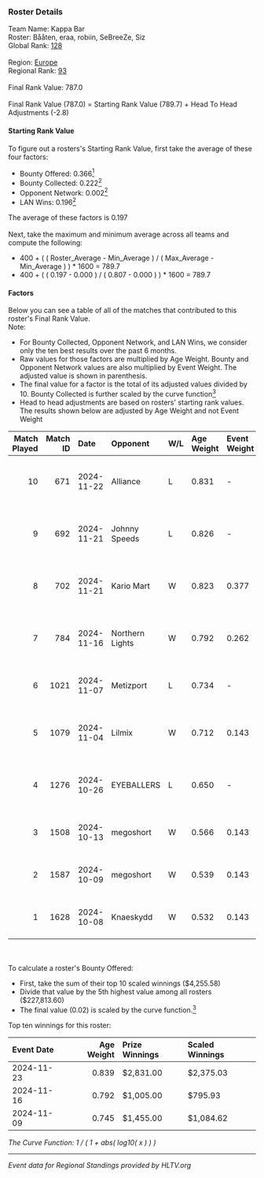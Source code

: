 ### Roster Details<br />
Team Name: Kappa Bar<br />
Roster: Bååten, eraa, robiin, SeBreeZe, Siz<br />
Global Rank: [128](../../standings_global_2025_01_16.md)<br />
<br />
Region: [Europe]( ../../standings_europe_2025_01_16.md)<br />
Regional Rank: [93]( ../../standings_europe_2025_01_16.md)<br />
<br />
Final Rank Value:  787.0<br />
<br />
Final Rank Value (787.0) = Starting Rank Value (789.7) + Head To Head Adjustments (-2.8)<br />

#### Starting Rank Value<br />
To figure out a rosters's Starting Rank Value, first take the average of these four factors:<br />
- Bounty Offered: 0.366[<sup>1</sup>](#table2)
- Bounty Collected: 0.222[<sup>2</sup>](#table1)
- Opponent Network: 0.002[<sup>2</sup>](#table1)
- LAN Wins: 0.196[<sup>2</sup>](#table1)

The average of these factors is 0.197<br />
<br />
Next, take the maximum and minimum average across all teams and compute the following:<br />
- 400 + ( ( Roster_Average - Min_Average ) / ( Max_Average - Min_Average ) ) * 1600 = 789.7
- 400 + ( ( 0.197 - 0.000 ) / ( 0.807 - 0.000 ) ) * 1600 = 789.7


#### Factors<br />
Below you can see a table of all of the matches that contributed to this roster's Final Rank Value.<br />
Note:<br />

- For Bounty Collected, Opponent Network, and LAN Wins, we consider only the ten best results over the past 6 months.
- Raw values for those factors are multiplied by Age Weight. Bounty and Opponent Network values are also multiplied by Event Weight. The adjusted value is shown in parenthesis.
- The final value for a factor is the total of its adjusted values divided by 10. Bounty Collected is further scaled by the curve function[<sup>3</sup>](#curveFunction)
- Head to head adjustments are based on rosters' starting rank values. The results shown below are adjusted by Age Weight and not Event Weight
<span id="table1"></span><br />


| Match Played | Match ID | Date       | Opponent        | W/L | Age Weight | Event Weight | Bounty Collected | Opponent Network | LAN Wins  | H2H Adj. | Roster                               |
| -: | -: | :- | :- | :- | :- | :- | :- | :- | :- | -: | :- |
|           10 |      671 | 2024-11-22 | Alliance        | L   | 0.831      | -            | -                | -                | -         |    -9.22 | Bååten, eraa, robiin, SeBreeZe, Siz  |
|            9 |      692 | 2024-11-21 | Johnny Speeds   | L   | 0.826      | -            | -                | -                | -         |    -4.46 | Bååten, eraa, robiin, SeBreeZe, Siz  |
|            8 |      702 | 2024-11-21 | Kario Mart      | W   | 0.823      | 0.377        | 0.009 (0.003)    | 0.035 (0.011)    | 1 (0.823) |     5.57 | Bååten, eraa, robiin, SeBreeZe, Siz  |
|            7 |      784 | 2024-11-16 | Northern Lights | W   | 0.792      | 0.262        | 0.002 (0.000)    | 0.000 (0.000)    | 1 (0.792) |     4.67 | eraa, robiin, SeBreeZe, Siz, Twinkey |
|            6 |     1021 | 2024-11-07 | Metizport       | L   | 0.734      | -            | -                | -                | -         |    -1.41 | eraa, robiin, SeBreeZe, Siz, virree  |
|            5 |     1079 | 2024-11-04 | Lilmix          | W   | 0.712      | 0.143        | 0.001 (0.000)    | 0.059 (0.006)    | 0 (0.000) |     4.02 | Bååten, eraa, robiin, SeBreeZe, Siz  |
|            4 |     1276 | 2024-10-26 | EYEBALLERS      | L   | 0.650      | -            | -                | -                | -         |    -9.05 | eraa, Lekr0, robiin, Sapec, SeBreeZe |
|            3 |     1508 | 2024-10-13 | megoshort       | W   | 0.566      | 0.143        | 0.000 (0.000)    | 0.027 (0.002)    | 0 (0.000) |     2.76 | eraa, Ludwig, robiin, Siz, virree    |
|            2 |     1587 | 2024-10-09 | megoshort       | W   | 0.539      | 0.143        | 0.000 (0.000)    | 0.026 (0.002)    | 0 (0.000) |     2.66 | eraa, robiin, SeBreeZe, Siz, virree  |
|            1 |     1628 | 2024-10-08 | Knaeskydd       | W   | 0.532      | 0.143        | 0.000 (0.000)    | 0.000 (0.000)    | 0 (0.000) |     1.69 | eraa, robiin, SeBreeZe, Siz, virree  |

<br />
<span id="table2"></span><br />
To calculate a roster's Bounty Offered:<br />

- First, take the sum of their top 10 scaled winnings ($4,255.58)
- Divide that value by the 5th highest value among all rosters ($227,813.60)
- The final value (0.02) is scaled by the curve function.[<sup>3</sup>](#curveFunction)

Top ten winnings for this roster:<br />

| Event Date | Age Weight | Prize Winnings | Scaled Winnings |
| :- | -: | :- | :- |
| 2024-11-23 |      0.839 | $2,831.00      | $2,375.03       |
| 2024-11-16 |      0.792 | $1,005.00      | $795.93         |
| 2024-11-09 |      0.745 | $1,455.00      | $1,084.62       |


<span id="curveFunction"></span>_The Curve Function: 1 / ( 1 + abs( log10( x ) ) )_<br />

---
_Event data for Regional Standings provided by HLTV.org_<br />
